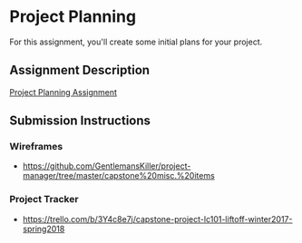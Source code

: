 # Project Planning
For this assignment, you'll create some initial plans for your project.

## Assignment Description
[Project Planning Assignment](https://education.launchcode.org/liftoff/assignments/planning/)

## Submission Instructions

### Wireframes

* https://github.com/GentlemansKiller/project-manager/tree/master/capstone%20misc.%20items

### Project Tracker

* https://trello.com/b/3Y4c8e7j/capstone-project-lc101-liftoff-winter2017-spring2018